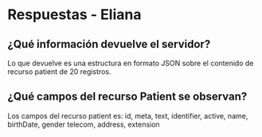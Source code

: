 # Respuestas - Eliana 

## ¿Qué información devuelve el servidor?
Lo que devuelve es una estructura en formato JSON sobre el contenido de recurso patient de 20 registros.

## ¿Qué campos del recurso Patient se observan?
Los campos del recurso patient es:
id, meta, text, identifier, active, name, birthDate, gender
telecom, address, extension